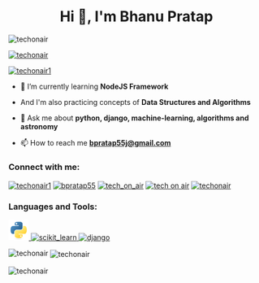 <h1 align="center">Hi 👋, I'm Bhanu Pratap</h1>

<p align="left"> <img src="https://komarev.com/ghpvc/?username=techonair&label=Profile%20views&color=0e75b6&style=flat" alt="techonair" /> </p>

<p align="left"> <a href="https://github.com/ryo-ma/github-profile-trophy"><img src="https://github-profile-trophy.vercel.app/?username=techonair" alt="techonair" /></a> </p>

<p align="left"> <a href="https://twitter.com/techonair1" target="blank"><img src="https://img.shields.io/twitter/follow/techonair1?logo=twitter&style=for-the-badge" alt="techonair1" /></a> </p>

- 🌱 I’m currently learning **NodeJS Framework**
-  And I'm also practicing concepts of **Data Structures and Algorithms**

- 💬 Ask me about **python, django, machine-learning, algorithms and astronomy**

- 📫 How to reach me **bpratap55j@gmail.com**

<h3 align="left">Connect with me:</h3>
<p align="left">
<a href="https://twitter.com/techonair1" target="blank"><img align="center" src="https://raw.githubusercontent.com/rahuldkjain/github-profile-readme-generator/master/src/images/icons/Social/twitter.svg" alt="techonair1" height="30" width="40" /></a>
<a href="https://linkedin.com/in/bpratap55" target="blank"><img align="center" src="https://raw.githubusercontent.com/rahuldkjain/github-profile-readme-generator/master/src/images/icons/Social/linked-in-alt.svg" alt="bpratap55" height="30" width="40" /></a>
<a href="https://instagram.com/tech_on_air" target="blank"><img align="center" src="https://raw.githubusercontent.com/rahuldkjain/github-profile-readme-generator/master/src/images/icons/Social/instagram.svg" alt="tech_on_air" height="30" width="40" /></a>
<a href="https://www.youtube.com/c/tech on air" target="blank"><img align="center" src="https://raw.githubusercontent.com/rahuldkjain/github-profile-readme-generator/master/src/images/icons/Social/youtube.svg" alt="tech on air" height="30" width="40" /></a>
<a href="https://www.leetcode.com/reinkarnation" target="blank"><img align="center" src="https://raw.githubusercontent.com/rahuldkjain/github-profile-readme-generator/master/src/images/icons/Social/leet-code.svg" alt="techonair" height="30" width="40" /></a>
</p>

<h3 align="left">Languages and Tools:</h3>
<a href="https://www.python.org" target="_blank"> <img src="https://raw.githubusercontent.com/devicons/devicon/master/icons/python/python-original.svg" alt="python" width="40" height="40"/> </a> <a href="https://scikit-learn.org/" target="_blank"> <img src="https://upload.wikimedia.org/wikipedia/commons/0/05/Scikit_learn_logo_small.svg" alt="scikit_learn" width="40" height="40"/> </a> 
<a href="https://www.djangoproject.org" target="_blank"> <img src="https://avatars.githubusercontent.com/u/27804?s=200&v=4" alt="django" width="40" height="40"/> </a>
</p>

<p><img align="left" src="https://github-readme-stats.vercel.app/api/top-langs?username=techonair&show_icons=true&locale=en&layout=compact" alt="techonair" /></p>

<p>&nbsp;<img align="center" src="https://github-readme-stats.vercel.app/api?username=techonair&show_icons=true&locale=en" alt="techonair" /></p>

<p><img align="center" src="https://github-readme-streak-stats.herokuapp.com/?user=techonair&" alt="techonair" /></p>
